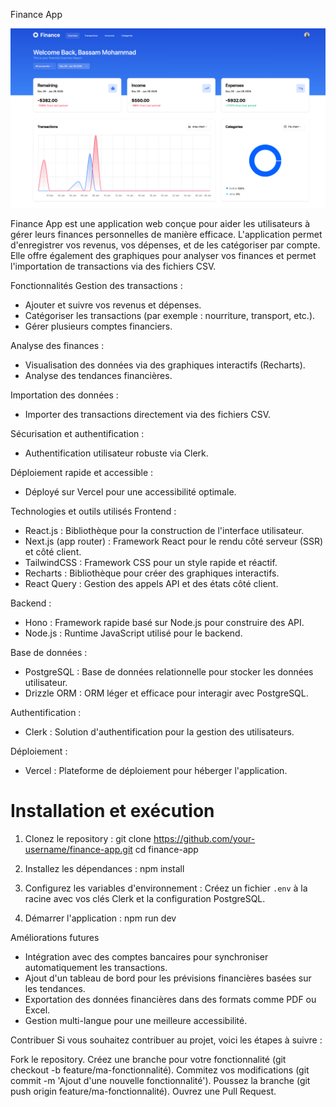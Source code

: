 Finance App

![image de dashboard](public/img.png)


Finance App est une application web conçue pour aider les utilisateurs à gérer leurs finances personnelles de manière efficace. L'application permet d'enregistrer vos revenus, vos dépenses, et de les catégoriser par compte. Elle offre également des graphiques pour analyser vos finances et permet l'importation de transactions via des fichiers CSV.


Fonctionnalités
Gestion des transactions :
 - Ajouter et suivre vos revenus et dépenses.
 - Catégoriser les transactions (par exemple : nourriture, transport, etc.).
 - Gérer plusieurs comptes financiers.

Analyse des finances :
 - Visualisation des données via des graphiques interactifs (Recharts).
 - Analyse des tendances financières.

Importation des données :
 - Importer des transactions directement via des fichiers CSV.
 
Sécurisation et authentification :
 - Authentification utilisateur robuste via Clerk.

Déploiement rapide et accessible :
 - Déployé sur Vercel pour une accessibilité optimale.



Technologies et outils utilisés
Frontend :
 - React.js : Bibliothèque pour la construction de l'interface utilisateur.
 - Next.js (app router) : Framework React pour le rendu côté serveur (SSR) et côté client.
 - TailwindCSS : Framework CSS pour un style rapide et réactif.
 - Recharts : Bibliothèque pour créer des graphiques interactifs.
 - React Query : Gestion des appels API et des états côté client.

Backend :
 - Hono : Framework rapide basé sur Node.js pour construire des API.
 - Node.js : Runtime JavaScript utilisé pour le backend.

Base de données :
 - PostgreSQL : Base de données relationnelle pour stocker les données utilisateur.
 - Drizzle ORM : ORM léger et efficace pour interagir avec PostgreSQL.

Authentification :
 - Clerk : Solution d'authentification pour la gestion des utilisateurs.

Déploiement :
 - Vercel : Plateforme de déploiement pour héberger l'application.




# Installation et exécution

1. Clonez le repository :
   git clone https://github.com/your-username/finance-app.git
   cd finance-app

2. Installez les dépendances :
   npm install

3. Configurez les variables d'environnement :
   Créez un fichier `.env` à la racine avec vos clés Clerk et la configuration PostgreSQL.
   

4. Démarrer l'application : 
   npm run dev
   


Améliorations futures
 - Intégration avec des comptes bancaires pour synchroniser automatiquement les transactions.
 - Ajout d'un tableau de bord pour les prévisions financières basées sur les tendances.
 - Exportation des données financières dans des formats comme PDF ou Excel.
 - Gestion multi-langue pour une meilleure accessibilité.



Contribuer
Si vous souhaitez contribuer au projet, voici les étapes à suivre :

Fork le repository.
Créez une branche pour votre fonctionnalité (git checkout -b feature/ma-fonctionnalité).
Commitez vos modifications (git commit -m 'Ajout d'une nouvelle fonctionnalité').
Poussez la branche (git push origin feature/ma-fonctionnalité).
Ouvrez une Pull Request.
